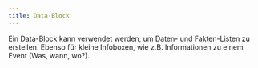 ```yaml
---
title: Data-Block
---
```

Ein Data-Block kann verwendet werden, um Daten- und Fakten-Listen zu erstellen.
Ebenso für kleine Infoboxen, wie z.B. Informationen zu einem Event (Was, wann, wo?).
